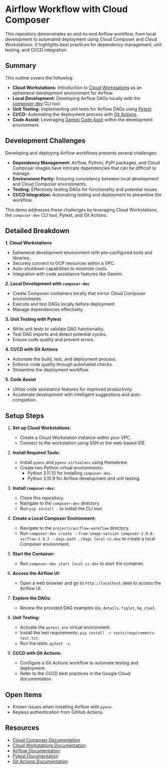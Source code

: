 # Airflow Workflow with Cloud Composer

This repository demonstrates an end-to-end Airflow workflow, from local development to automated deployment using Cloud Composer and Cloud Workstations. It highlights best practices for dependency management, unit testing, and CI/CD integration.

## Summary

This outline covers the following:

- **Cloud Workstations:** Introduction to [Cloud Workstations](https://cloud.google.com/workstations/?e=48754805&hl=en) as an ephemeral development environment for Airflow.
- **Local Development:** Developing Airflow DAGs locally with the [composer-dev](https://github.com/GoogleCloudPlatform/composer-local-dev) CLI tool.
- **Unit Testing:** Implementing unit tests for Airflow DAGs using [Pytest](https://docs.pytest.org/en/stable/).
- **CI/CD:** Automating the deployment process with [Git Actions](https://docs.github.com/en/actions/about-github-actions/understanding-github-actions).
- **Code Assist:** Leveraging [Gemini Code Assit](https://cloud.google.com/products/gemini/code-assist?e=48754805&hl=en) within the development environment.

## Development Challenges

Developing and deploying Airflow workflows presents several challenges:

- **Dependency Management:** Airflow, Python, PyPI packages, and Cloud Composer images have intricate dependencies that can be difficult to manage.
- **Environment Parity:** Ensuring consistency between local development and Cloud Composer environments.
- **Testing:** Effectively testing DAGs for functionality and potential issues.
- **CI/CD Integration:** Automating testing and deployment to streamline the workflow.

This demo addresses these challenges by leveraging Cloud Workstations, the `composer-dev` CLI tool, Pytest, and Git Actions.

## Detailed Breakdown

**1. Cloud Workstations**

- Ephemeral development environment with pre-configured tools and libraries.
- Securely connect to GCP resources within a VPC.
- Auto-shutdown capabilities to minimize costs.
- Integration with code assistance features like Gemini.

**2. Local Development with `composer-dev`**

- Create Composer containers locally that mirror Cloud Composer environments.
- Execute and test DAGs locally before deployment.
- Manage dependencies effectively.

**3. Unit Testing with Pytest**

- Write unit tests to validate DAG functionality.
- Test DAG imports and detect potential cycles.
- Ensure code quality and prevent errors.

**4. CI/CD with Git Actions**

- Automate the build, test, and deployment process.
- Enforce code quality through automated checks.
- Streamline the deployment workflow.

**5. Code Assist**

- Utilize code assistance features for improved productivity.
- Accelerate development with intelligent suggestions and auto-completion.

## Setup Steps

1.  **Set up Cloud Workstations:**

    - Create a Cloud Workstation instance within your VPC.
    - Connect to the workstation using SSH or the web-based IDE.

2.  **Install Required Tools:**

    - Install `pyenv` and `pyenv-virtualenv` using Homebrew.
    - Create two Python virtual environments:
      - Python 3.11.10 for installing `composer-dev`.
      - Python 3.10.9 for Airflow development and unit testing.

3.  **Install `composer-dev`:**

    - Clone this repository.
    - Navigate to the `composer-dev` directory.
    - Run `pip install .` to install the CLI tool.

4.  **Create a Local Composer Environment:**

    - Navigate to the `projects/airflow-workflow` directory.
    - Run `composer-dev create --from-image-version composer-2.9.6-airflow-2.9.3 --dags-path ./dags local-cc-dev` to create a local Composer environment.

5.  **Start the Container:**

    - Run `composer-dev start local-cc-dev` to start the container.

6.  **Access the Airflow UI:**

    - Open a web browser and go to `http://localhost:8080` to access the Airflow UI.

7.  **Explore the DAGs:**

    - Review the provided DAG examples (`bq_details`, `figlet`, `bq_ctas`).

8.  **Unit Testing:**

    - Activate the `pytest_env` virtual environment.
    - Install the test requirements: `pip install -r tests/requirements-test.txt`.
    - Run the tests: `pytest -s`.

9.  **CI/CD with Git Actions:**

    - Configure a Git Actions workflow to automate testing and deployment.
    - Refer to the CI/CD best practices in the Google Cloud documentation.

## Open Items

- Known issues when installing Airflow with `pyenv`.
- Keyless authentication from GitHub Actions.

## Resources

- [Cloud Composer Documentation](https://cloud.google.com/composer)
- [Cloud Workstations Documentation](https://www.google.com/url?sa=E&source=gmail&q=https://cloud.google.com/workstations)
- [Airflow Documentation](https://www.google.com/url?sa=E&source=gmail&q=https://airflow.apache.org/)
- [Pytest Documentation](https://www.google.com/url?sa=E&source=gmail&q=https://docs.pytest.org/)
- [Git Actions Documentation](https://www.google.com/url?sa=E&source=gmail&q=https://docs.github.com/en/actions)
